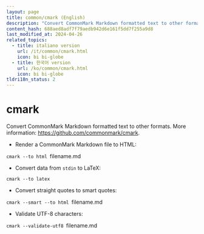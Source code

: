 ```yaml
---
layout: page
title: common/cmark (English)
description: "Convert CommonMark Markdown formatted text to other formats."
content_hash: 688aed8adf7f79aedb942d6e161f5dd7f255a9d8
last_modified_at: 2024-04-26
related_topics:
  - title: italiano version
    url: /it/common/cmark.html
    icon: bi bi-globe
  - title: 한국어 version
    url: /ko/common/cmark.html
    icon: bi bi-globe
tldri18n_status: 2
---
```

# cmark

Convert CommonMark Markdown formatted text to other formats.
More information: <https://github.com/commonmark/cmark>.

- Render a CommonMark Markdown file to HTML:

`cmark --to html `<span class="tldr-var badge badge-pill bg-dark-lm bg-white-dm text-white-lm text-dark-dm font-weight-bold">filename.md</span>

- Convert data from `stdin` to LaTeX:

`cmark --to latex`

- Convert straight quotes to smart quotes:

`cmark --smart --to html `<span class="tldr-var badge badge-pill bg-dark-lm bg-white-dm text-white-lm text-dark-dm font-weight-bold">filename.md</span>

- Validate UTF-8 characters:

`cmark --validate-utf8 `<span class="tldr-var badge badge-pill bg-dark-lm bg-white-dm text-white-lm text-dark-dm font-weight-bold">filename.md</span>
